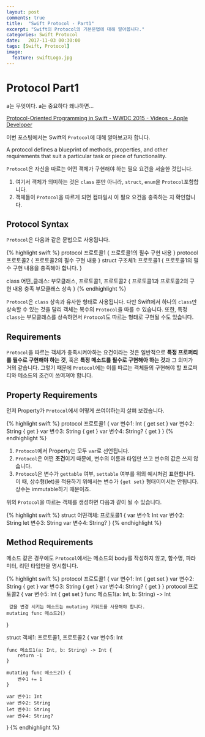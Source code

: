```yaml
---
layout: post
comments: true
title:  "Swift Protocol - Part1"
excerpt: "Swift의 Protocol의 기본문법에 대해 알아봅니다."
categories: Swift Protocol
date:   2017-11-03 00:30:00
tags: [Swift, Protocol]
image:
  feature: swiftLogo.jpg
---
```


# Protocol Part1
a는 무엇이다. a는 중요하다 왜냐하면...

[Protocol-Oriented Programming in Swift - WWDC 2015 - Videos - Apple Developer](https://developer.apple.com/videos/play/wwdc2015/408/)

이번 포스팅에서는 Swift의  `Protocol`에 대해 알아보고자 합니다.

<div class="message">
A protocol defines a blueprint of methods, properties, and other requirements that suit a particular task or piece of functionality.
</div>

`Protocol`은 자신을 따르는 어떤 객체가 구현해야 하는 필요 요건을 서술한 것입니다.   
1. 여기서 객체가 의미하는 것은 `class` 뿐만 아니라, `struct`, `enum`을 `Protocol`포함합니다.
2. 객체들이 `Protocol`을 따르게 되면 컴파일시 이 필요 요건을 충족하는 지 확인합니다.

## Protocol Syntax
`Protocol`은 다음과 같은 문법으로 사용됩니다.

{% highlight swift %}
protocol 프로토콜1 {
	 프로토콜1의 필수 구현 내용
}
protocol 프로토콜2 {
	 프로토콜2의 필수 구현 내용
}
struct 구조체1: 프로토콜1 {
	 프로토콜1의 필수 구현 내용을 충족해야 합니다.
}

class 어떤_클래스: 부모클래스, 프로토콜1, 프로토콜2 {
	 프로토콜1과 프로토콜2의 구현 내용 충족
	 부모클래스 상속
}
{% endhighlight %}

`Protocol`은 `class` 상속과 유사한 형태로 사용됩니다. 다만 Swift에서 하나의 `class`만 상속할 수 있는 것을 달리 객체는 복수의 `Protocol`을  따를 수 있습니다. 또한, 특정 `class`는 부모클래스를 상속하면서 `Protocol`도 따르는 형태로 구현될 수도 있습니다.

## Requirements
`Protocol`을 따르는 객체가 충족시켜야하는 요건이라는 것은 일반적으로 **특정 프로퍼티를 필수로 구현해야 하는 것**, 혹은 **특정 메소드를 필수로 구현해아 하는 것**과 그 의미가 거의 같습니다. 그렇기 때문에 `Protocol`에는 이를 따르는 객체들의 구현해야 할 프로퍼티와 메소드의 조건이 쓰여져야 합니다.

## Property Requirements
먼저 Property가 `Protocol`에서 어떻게 쓰여야하는지 살펴 보겠습니다.

{% highlight swift %}
protocol 프로토콜1 {
    var 변수1: Int { get set }
    var 변수2: String { get }
    var 변수3: String { get }
    var 변수4: String? { get }
}
{% endhighlight %}

1. `Protocol`에서 Property는 모두 `var`로 선언됩니다.
2. `Protocol`은 어떤 **조건**이기 때문에, 변수의 이름과 타입만 쓰고 변수의 값은 쓰지 않습니다.
3. `Protocol`은 변수가 `gettable` 여부, `settable` 여부를 위의 예시처럼 표현합니다. 이 때, 상수형(let)을 적용하기 위해서는 변수가 `{get set}` 형태이어서는 안됩니다. 상수는 immutable하기 때문이죠.

위의 `Protocol`을 따르는 객체를 생성하면 다음과 같이 될 수 있습니다.

{% highlight swift %}
struct 어떤객체: 프로토콜1 {
    var 변수1: Int
    var 변수2: String
    let 변수3: String
    var 변수4: String?
}
{% endhighlight %}

## Method Requirements
메소드 같은 경우에도 `Protocol`에서는 메소드의 body를 작성하지 않고, 함수명, 파라미터, 리턴 타입만을 명시합니다.

{% highlight swift %}
protocol 프로토콜1 {
    var 변수1: Int { get set }
    var 변수2: String { get }
    var 변수3: String { get }
    var 변수4: String? { get }
}
protocol 프로토콜2 {
    var 변수5: Int { get set }
    func 메소드1(a: Int, b: String) -> Int

     값을 변경 시키는 메소드는 mutating 키워드를 사용해야 합니다.
    mutating func 메소드2()
}

struct 객체1: 프로토콜1, 프로토콜2 {
    var 변수5: Int

    func 메소드1(a: Int, b: String) -> Int {
        return -1
    }

    mutating func 메소드2() {
        변수1 += 1
    }

    var 변수1: Int
    var 변수2: String
    let 변수3: String
    var 변수4: String?
}
{% endhighlight %}
